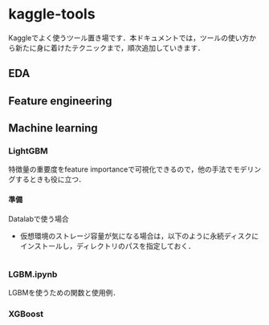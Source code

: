 # kaggle-tools　

Kaggleでよく使うツール置き場です．本ドキュメントでは，ツールの使い方から新たに身に着けたテクニックまで，順次追加していきます．

## EDA

## Feature engineering

## Machine learning
### LightGBM
特徴量の重要度をfeature importanceで可視化できるので，他の手法でモデリングするときも役に立つ．

#### 準備

Datalabで使う場合
- 仮想環境のストレージ容量が気になる場合は，以下のように永続ディスクにインストールし，ディレクトリのパスを指定しておく．
 
 ```

 ```

### LGBM.ipynb

LGBMを使うための関数と使用例．

### XGBoost

